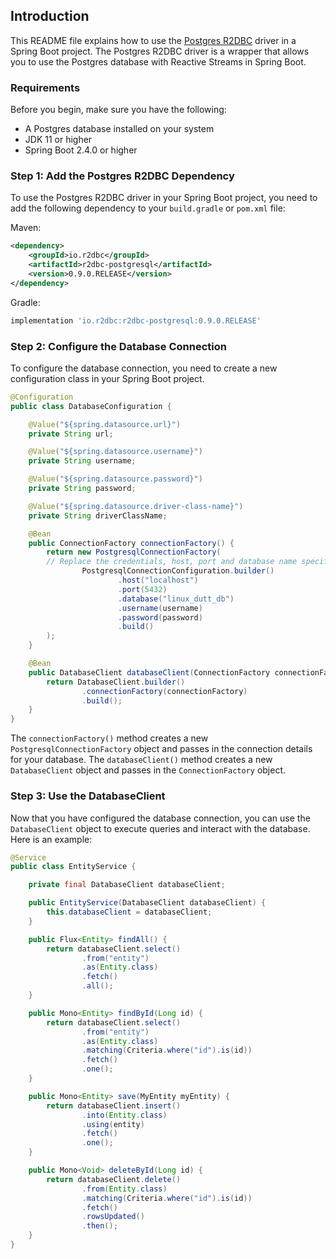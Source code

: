 ## Introduction
This README file explains how to use the [Postgres R2DBC](https://r2dbc.io/) driver in a Spring Boot project. The Postgres R2DBC driver is a wrapper that allows you to use the Postgres database with Reactive Streams in Spring Boot.

### Requirements
Before you begin, make sure you have the following:

<ul>
  <li>A Postgres database installed on your system</li>
  <li>JDK 11 or higher</li>
  <li>Spring Boot 2.4.0 or higher</li>
</ul>

### Step 1: Add the Postgres R2DBC Dependency
To use the Postgres R2DBC driver in your Spring Boot project, you need to add the following dependency to your `build.gradle` or `pom.xml` file:

Maven:

```xml
<dependency>
    <groupId>io.r2dbc</groupId>
    <artifactId>r2dbc-postgresql</artifactId>
    <version>0.9.0.RELEASE</version>
</dependency>
```

Gradle:

```groovy
implementation 'io.r2dbc:r2dbc-postgresql:0.9.0.RELEASE'
```

### Step 2: Configure the Database Connection
To configure the database connection, you need to create a new configuration class in your Spring Boot project.

```java
@Configuration
public class DatabaseConfiguration {

    @Value("${spring.datasource.url}")
    private String url;

    @Value("${spring.datasource.username}")
    private String username;

    @Value("${spring.datasource.password}")
    private String password;

    @Value("${spring.datasource.driver-class-name}")
    private String driverClassName;

    @Bean
    public ConnectionFactory connectionFactory() {
        return new PostgresqlConnectionFactory(
        // Replace the credentials, host, port and database name specific to your system.
                PostgresqlConnectionConfiguration.builder()
                        .host("localhost")
                        .port(5432)
                        .database("linux_dutt_db") 
                        .username(username)
                        .password(password)
                        .build()
        );
    }

    @Bean
    public DatabaseClient databaseClient(ConnectionFactory connectionFactory) {
        return DatabaseClient.builder()
                .connectionFactory(connectionFactory)
                .build();
    }
}
```

The `connectionFactory()` method creates a new `PostgresqlConnectionFactory` object and passes in the connection details for your database. The `databaseClient()` method creates a new `DatabaseClient` object and passes in the `ConnectionFactory` object.

### Step 3: Use the DatabaseClient
Now that you have configured the database connection, you can use the `DatabaseClient` object to execute queries and interact with the database. Here is an example:
```java
@Service
public class EntityService {

    private final DatabaseClient databaseClient;

    public EntityService(DatabaseClient databaseClient) {
        this.databaseClient = databaseClient;
    }

    public Flux<Entity> findAll() {
        return databaseClient.select()
                .from("entity")
                .as(Entity.class)
                .fetch()
                .all();
    }

    public Mono<Entity> findById(Long id) {
        return databaseClient.select()
                .from("entity")
                .as(Entity.class)
                .matching(Criteria.where("id").is(id))
                .fetch()
                .one();
    }

    public Mono<Entity> save(MyEntity myEntity) {
        return databaseClient.insert()
                .into(Entity.class)
                .using(entity)
                .fetch()
                .one();
    }

    public Mono<Void> deleteById(Long id) {
        return databaseClient.delete()
                .from(Entity.class)
                .matching(Criteria.where("id").is(id))
                .fetch()
                .rowsUpdated()
                .then();
    }
}
```







